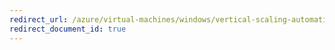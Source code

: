 ```yaml
---
redirect_url: /azure/virtual-machines/windows/vertical-scaling-automation
redirect_document_id: true
---
```

